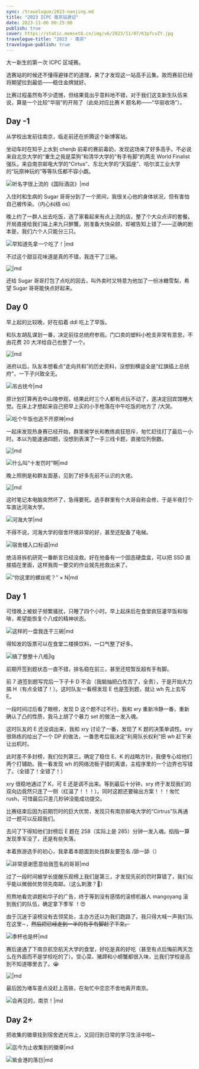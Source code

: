 ```yaml
---
sync: /travelogue/2023-nanjing.md
title: "2023 ICPC 南京站游记"
date: 2023-11-06 00:25:00
publish: true
cover: https://static.memset0.cn/img/v6/2023/11/07/K3pfcvZY.jpg
travelogue-title: "2023 · 南京"
travelogue-publish: true
---
```


大一新生的第一次 ICPC 区域赛。

选赛站的时候还不懂得避锋芒的道理，来了才发现这一站高手云集。故而赛前已经将期望拉到最低——稳住金牌就好。

比赛过程虽然有不少遗憾，但结果竟出乎意料地不错，对于我们这支新生队伍来说，算是一个比较“华丽”的开局了（此处对应比赛 K 题名称——“华丽收场”）。

<!-- more -->

## Day -1

从学校出发前往南京，临走前还在折腾这个新博客站。

坐动车时在知乎上水到 chenjb 前辈的赛前毒奶，发现这场来了好多高手。不必说来自北京大学的“重生之我是菜狗”和清华大学的“有手有脚”的两支 World Finalist 强队，来自南京邮电大学的“Cirtus”、东北大学的“天狐座”、哈尔滨工业大学的“玩原神玩的”等等队伍都不容小觑。

![听名字很上流的《国际酒店》|md](https://static.memset0.cn/img/v6/2023/11/07/efYripY6.jpg)

入住时和生病的 Sugar 哥哥分到了一个房间，我很关心他的身体状况，但有害怕自己被传染。（内心纠结 os）

晚上约了一群人出去吃饭，选了家看起来有点上流的店，整了个大众点评的套餐。开局直接给我们端上来九只醉蟹，刚准备大快朵颐，却被告知上错了——正确的剧本是，我们六个人只能分三只。

![早知道先拿一个吃了！|md](https://static.memset0.cn/img/v6/2023/11/07/vZMR6bRh.jpeg)

不过这个甜豆花味道是真的不错，我连干了三碗。

![|md](https://static.memset0.cn/img/v6/2023/11/07/9vtSDfPX.jpeg)

还给 Sugar 哥哥打包了点吃的回去，叫外卖时又特意为他加了一份冰糖雪梨，希望 Sugar 哥哥能快点好起来。

## Day 0

早上起的比较晚，好在掐着 ddl 吃上了早饭。

和队友胡乱谋划一番，决定前往总统府参观。门口卖的塑料小枪支非常有意思，不由花费 20 大洋给自己也整了一个。

![|md](https://static.memset0.cn/img/v6/2023/11/06/InXFjUWy.jpeg)

进府以后，队友本想看点“走向共和”的历史资料，没想到横竖全是“红旗插上总统府”，一下子兴致全无。

![吊古抚今|md](https://static.memset0.cn/img/v6/2023/11/06/ATCwfcBL.jpeg)

原计划打算再去中山陵参观，结果此时三个人都有点玩不动了，遂决定回宾馆睡大觉。在床上才想起来自己把早上买的小手枪落在中午吃饭的地方了 /大哭。

![吃个午饭也逃不开原神|md](https://static.memset0.cn/img/v6/2023/11/06/ihKHBl7U.jpeg)

一起床发现热身赛已经开始，群里被学长和教练疯狂怒斥，匆忙赶往打了最后一小时。本以为能速通四题，没想到表演了一手三线卡题，直接位列倒数。

![|md](https://static.memset0.cn/img/v6/2023/11/06/6swKmcSb.jpeg)

![什么叫“十发罚时”啊|md](https://static.memset0.cn/img/v6/2023/11/06/qlwCnygw.jpeg)

晚上照例是和群友面基，见到了好多先前不认识的大佬。

![|md](https://static.memset0.cn/img/v6/2023/11/07/Go2aQCX7.jpg)

这时笔记本电脑突然坏了，急得要死。选手群里有个大哥自称会修，于是半夜打个车直达河海大学。

![河海大学|md](https://static.memset0.cn/img/v6/2023/11/07/6bU9Wk40.jpeg)

不得不说，河海大学的宿舍环境非常的好，甚至还配备了电梯。

![宿舍楼入口标语|md](https://static.memset0.cn/img/v6/2023/11/07/qWPy5MIw.jpg)

绝活哥拆机研究一番断言已经没救。好在他备有一个固态硬盘盒，可以把 SSD 直接插在里面，这样我周一要交的作业就先抢救出来了。

![“你这里的螺丝呢？” × N|md](https://static.memset0.cn/img/v6/2023/11/07/sEGuepBm.jpeg)

## Day 1

可惜晚上被蚊子频繁骚扰，只睡了四个小时。早上起床后在食堂疯狂灌早饭和咖啡，希望能恢复个八成的精神状态。

![这样的一盘我连干三碗|md](https://static.memset0.cn/img/v6/2024/04/04/6Ub9y8Iv.png)

得知发的饭票可以在食堂二楼换饮料，一口气整了好多。

![搞了整整十八瓶|lg](https://static.memset0.cn/img/v6/2023/11/07/8mUDghqE.jpg)

前期开签到题状态一直不错，排名稳在前三，甚至还短暂反超有手有脚。

前 7 道签到题写完后一下子卡 D 不会（我脑抽把凸性否了，全责），于是开始大力搞 H（有点全错了！）。这时队友一看榜发现 E 也是签到题，就让 wh 先上去写 E。

一段时间过后看了眼榜，发现 D 这个题不过不行，我和 xry 重新冷静一番，重新确认了凸的性质，我马上胡了个暴力 set 的做法一发入魂。

这时队友的 E 还没调出来，我和 xry 讨论了一番，发现了 K 题的决策单调性。xry 很熟练的给出了一个 DP 的做法，一番思考后我决定“利用队长权利”把 wh 赶下来让出机时。

此时差不多封榜，我们位列第三。确定了稳住 E、K 的战略方针，我便专心给他们两个打辅助。我一看发现 wh 的网络流板子错的离谱，主程序里的一个边界也写错了。（全错了！全错了！）

xry 很稳地通过了 K，可 E 还是调不出来。等到最后十分钟，xry 终于发现我们的双向边竟然只连了一侧（红温了！！！）。同时这题还要输出方案！！！匆忙 rush，可惜最后只差几秒钟没能成功提交。

比赛结束后因为前期罚时的巨大优势，发现只有南京邮电大学的“Cirtrus”队再通过一题可以反超我们。

去问了下得知他们封榜后 E 题在 258（实际上是 285）分钟一发入魂。掐指一算发现季军没了，还是有些失落。

本着旅游选手的初心，我拿着本题面到处找群友要签名 /舔一舔（）

![非常感谢愿意给我签名的哥哥|md](https://static.memset0.cn/img/v6/2023/11/06/5dJ6Qvwq.jpeg)

过了一段时间被学长提醒乐观榜上我们是第三，才发现先前的罚时算错了，我们似乎能以微弱优势领先南邮。（这么刺激？🥵）

煎熬地看完讲题和华子的广告，终于等到没有感情的滚榜机器人 mangoyang 滚到我们的队伍，确定拿下季军 ！😍

由于沉迷于滚榜没有去领奖处，主办方还以为我们跑路了。我只得大喊一声我们队在这里$\sim$，~~然后把已经走到一半的有手有脚赶了下来。~~

![季杯也是杯|md](https://static.memset0.cn/img/v6/2023/11/06/9aJmjRDK.jpeg)

赛后速通了下南京航空航天大学的食堂，好吃是真的好吃（甚至有点后悔前两天怎么在外面而不是学校吃的了）。空心菜、猪蹄和小螃蟹都很入味，比我们学校是高到不知道哪里去了。😭

![|md](https://static.memset0.cn/img/v6/2023/11/06/cXTO3ltp.jpeg)

最后因为堵车差点没赶上高铁，在匆忙中恋恋不舍地离开南京。

![会再见的，南京！|md](https://static.memset0.cn/img/v6/2023/11/06/q5Gkieb2.jpeg)

## Day 2+

把收集的徽章挂到宿舍遮光帘上，又回归到日常的学习生活中啦~

![迄今为止收集到的徽章|md](https://static.memset0.cn/img/v6/2023/11/06/LrRegqMR.jpeg)

![紫金港的落日|md](https://static.memset0.cn/img/v6/2023/11/06/uFqKlIHn.jpeg)

<!--

## 最后想说的

作为一个三新生组成的队伍，能在区域赛获得两战两杯的成绩，感觉还是不太容易的。几场比赛下来，发现我们三人的默契与信任已经拉满了。能参与这样一个团结友爱的队伍真的很开心，也希望我们能一路走下去~

-->

